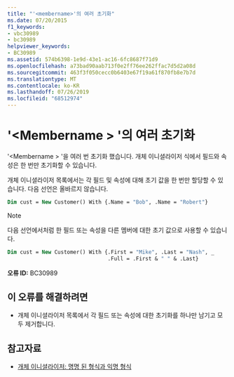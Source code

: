 ```yaml
---
title: "'<membername>'의 여러 초기화"
ms.date: 07/20/2015
f1_keywords:
- vbc30989
- bc30989
helpviewer_keywords:
- BC30989
ms.assetid: 574b6398-1e9d-43e1-ac16-6fc8687f71d9
ms.openlocfilehash: a73bad90aab713f0e2ff76ee262ffac7d5d2a08d
ms.sourcegitcommit: 463f3f050cecc0b6403e67f19a61f870fb8e7b7d
ms.translationtype: MT
ms.contentlocale: ko-KR
ms.lasthandoff: 07/26/2019
ms.locfileid: "68512974"
---
```

# <a name="multiple-initializations-of-membername"></a>'\<Membername > '의 여러 초기화

'\<Membername > '을 여러 번 초기화 했습니다. 개체 이니셜라이저 식에서 필드와 속성은 한 번만 초기화할 수 있습니다.

개체 이니셜라이저 목록에서는 각 필드 및 속성에 대해 초기 값을 한 번만 할당할 수 있습니다. 다음 선언은 올바르지 않습니다.

```vb
Dim cust = New Customer() With {.Name = "Bob", .Name = "Robert"}
```

> [!NOTE]
> 다음 선언에서처럼 한 필드 또는 속성을 다른 멤버에 대한 초기 값으로 사용할 수 있습니다.

```vb
Dim cust = New Customer() With {.First = "Mike", .Last = "Nash", _
                                .Full = .First & " " & .Last}
```

**오류 ID:** BC30989

## <a name="to-correct-this-error"></a>이 오류를 해결하려면

- 개체 이니셜라이저 목록에서 각 필드 또는 속성에 대한 초기화를 하나만 남기고 모두 제거합니다.

## <a name="see-also"></a>참고자료

- [개체 이니셜라이저: 명명 된 형식과 익명 형식](../../visual-basic/programming-guide/language-features/objects-and-classes/object-initializers-named-and-anonymous-types.md)
